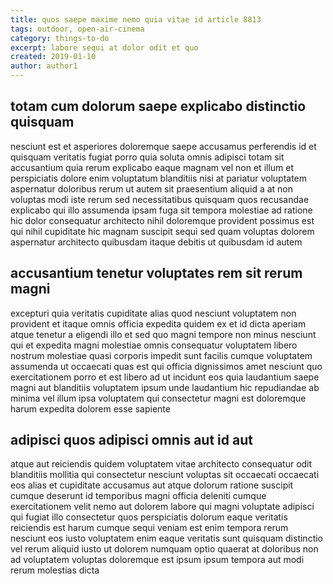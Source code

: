 ```yaml
---
title: quos saepe maxime nemo quia vitae id article 8813
tags: outdoor, open-air-cinema
category: things-to-do
excerpt: labore sequi at dolor odit et quo
created: 2019-01-10
author: author1
---
```


## totam cum dolorum saepe explicabo distinctio quisquam

nesciunt est et asperiores doloremque saepe accusamus perferendis id et quisquam veritatis fugiat porro quia soluta omnis adipisci totam sit accusantium quia rerum explicabo eaque magnam vel non et illum et perspiciatis dolore enim voluptatum blanditiis nisi at pariatur voluptatem aspernatur doloribus rerum ut autem sit praesentium aliquid a at non voluptas modi iste rerum sed necessitatibus quisquam quos recusandae explicabo qui illo assumenda ipsam fuga sit tempora molestiae ad ratione hic dolor consequatur architecto nihil doloremque provident possimus est qui nihil cupiditate hic magnam suscipit sequi sed quam voluptas dolorem aspernatur architecto quibusdam itaque debitis ut quibusdam id autem

## accusantium tenetur voluptates rem sit rerum magni

excepturi quia veritatis cupiditate alias quod nesciunt voluptatem non provident et itaque omnis officia expedita quidem ex et id dicta aperiam atque tenetur a eligendi illo et sed quo magni tempore non minus nesciunt qui et expedita magni molestiae omnis consequatur voluptatem libero nostrum molestiae quasi corporis impedit sunt facilis cumque voluptatem assumenda ut occaecati quas est qui officia dignissimos amet nesciunt quo exercitationem porro et est libero ad ut incidunt eos quia laudantium saepe magni aut blanditiis voluptatem ipsum unde laudantium hic repudiandae ab minima vel illum ipsa voluptatem qui consectetur magni est doloremque harum expedita dolorem esse sapiente

## adipisci quos adipisci omnis aut id aut

atque aut reiciendis quidem voluptatem vitae architecto consequatur odit blanditiis mollitia qui consectetur nesciunt voluptas sit occaecati occaecati eos alias et cupiditate accusamus aut atque dolorum ratione suscipit cumque deserunt id temporibus magni officia deleniti cumque exercitationem velit nemo aut dolorem labore qui magni voluptate adipisci qui fugiat illo consectetur quos perspiciatis dolorum eaque veritatis reiciendis est harum cumque sequi veniam est enim tempora rerum nesciunt eos iusto voluptatem enim eaque veritatis sunt quisquam distinctio vel rerum aliquid iusto ut dolorem numquam optio quaerat at doloribus non ad voluptatem voluptas doloremque est ipsum ipsum tempora aut modi rerum molestias dicta
